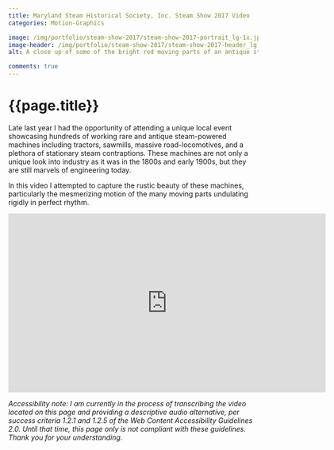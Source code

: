 ```yaml
---
title: Maryland Steam Historical Society, Inc. Steam Show 2017 Video
categories: Motion-Graphics

image: /img/portfolio/steam-show-2017/steam-show-2017-portrait_lg-1x.jpg
image-header: /img/portfolio/steam-show-2017/steam-show-2017-header_lg-1x.jpg
alt: A close up of some of the bright red moving parts of an antique steam engine rigged to power a sawmill.

comments: true
---
```


# {{page.title}}

Late last year I had the opportunity of attending a unique local event showcasing hundreds of working rare and antique steam-powered machines including tractors, sawmills, massive road-locomotives, and a plethora of stationary steam contraptions. These machines are not only a unique look into industry as it was in the 1800s and early 1900s, but they are still marvels of engineering today.

In this video I attempted to capture the rustic beauty of these machines, particularly the mesmerizing motion of the many moving parts undulating rigidly in perfect rhythm.



<div class="video-responsive  center">
<iframe width="640" height="360" src="https://www.youtube.com/embed/iLlXrYmz2bI?rel=0" frameborder="0" allow="autoplay; encrypted-media" allowfullscreen></iframe>
</div>

*Accessibility note: I am currently in the process of transcribing the video located on this page and providing a descriptive audio alternative, per success criteria 1.2.1 and 1.2.5 of the Web Content Accessibility Guidelines 2.0. Until that time, this page only is not compliant with these guidelines. Thank you for your understanding.*